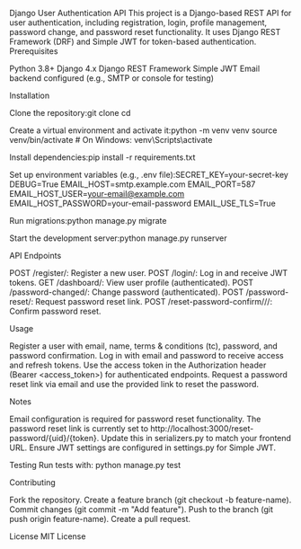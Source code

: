 Django User Authentication API
This project is a Django-based REST API for user authentication, including registration, login, profile management, password change, and password reset functionality. It uses Django REST Framework (DRF) and Simple JWT for token-based authentication.
Prerequisites

Python 3.8+
Django 4.x
Django REST Framework
Simple JWT
Email backend configured (e.g., SMTP or console for testing)

Installation

Clone the repository:git clone <repository-url>
cd <project-directory>


Create a virtual environment and activate it:python -m venv venv
source venv/bin/activate  # On Windows: venv\Scripts\activate


Install dependencies:pip install -r requirements.txt


Set up environment variables (e.g., .env file):SECRET_KEY=your-secret-key
DEBUG=True
EMAIL_HOST=smtp.example.com
EMAIL_PORT=587
EMAIL_HOST_USER=your-email@example.com
EMAIL_HOST_PASSWORD=your-email-password
EMAIL_USE_TLS=True


Run migrations:python manage.py migrate


Start the development server:python manage.py runserver



API Endpoints

POST /register/: Register a new user.
POST /login/: Log in and receive JWT tokens.
GET /dashboard/: View user profile (authenticated).
POST /password-changed/: Change password (authenticated).
POST /password-reset/: Request password reset link.
POST /reset-password-confirm///: Confirm password reset.

Usage

Register a user with email, name, terms & conditions (tc), password, and password confirmation.
Log in with email and password to receive access and refresh tokens.
Use the access token in the Authorization header (Bearer <access_token>) for authenticated endpoints.
Request a password reset link via email and use the provided link to reset the password.

Notes

Email configuration is required for password reset functionality.
The password reset link is currently set to http://localhost:3000/reset-password/{uid}/{token}. Update this in serializers.py to match your frontend URL.
Ensure JWT settings are configured in settings.py for Simple JWT.

Testing
Run tests with:
python manage.py test

Contributing

Fork the repository.
Create a feature branch (git checkout -b feature-name).
Commit changes (git commit -m "Add feature").
Push to the branch (git push origin feature-name).
Create a pull request.

License
MIT License
